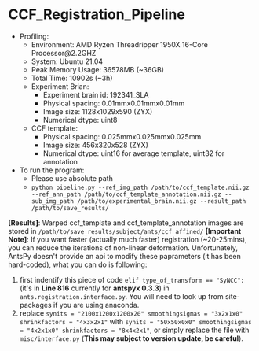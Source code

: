 # CCF_Registration_Pipeline
- Profiling:
  - Environment: AMD Ryzen Threadripper 1950X 16-Core Processor<span>@</span>2.2GHZ
  - System: Ubuntu 21.04
  - Peak Memory Usage: 36578MB (~36GB)
  - Total Time: 10902s (~3h)
  - Experiment Brian:
      - Experiment brain id: 192341_SLA
      - Physical spacing: 0.01mmx0.01mmx0.01mm
      - Image size: 1128x1029x590 (ZYX)
      - Numerical dtype: uint8
  - CCF template:
      - Physical spacing: 0.025mmx0.025mmx0.025mm
      - Image size: 456x320x528 (ZYX)
      - Numerical dtype: uint16 for average template, uint32 for annotation
- To run the program:
   - Please use absolute path
   - `python pipeline.py --ref_img_path /path/to/ccf_template.nii.gz --ref_ann_path /path/to/ccf_template_annotation.nii.gz --sub_img_path /path/to/experimental_brain.nii.gz --result_path /path/to/save_results/`

**[Results]**: Warped ccf_template and ccf_template_annotation images are stored in `/path/to/save_results/subject/ants/ccf_affined/`
**[Important Note]**: If you want faster (actually much faster) registration (~20-25mins), you can reduce the iterations of non-linear deformation. Unfortunately, AntsPy doesn't provide an api to modify these paprameters (it has been hard-coded), what you can do is following:
  1. first indentify this piece of code `elif type_of_transform == "SyNCC":` (it's in **Line 816** currently for **antspyx 0.3.3**) in `ants.registration.interface.py`. You will need to look up from site-packages if you are using anaconda.
  2. replace `synits = "2100x1200x1200x20" smoothingsigmas = "3x2x1x0" shrinkfactors = "4x3x2x1"` with `synits = "50x50x0x0" smoothingsigmas = "4x2x1x0" shrinkfactors = "8x4x2x1"`, or simply replace the file with `misc/interface.py` (**This may subject to version update, be careful**).
